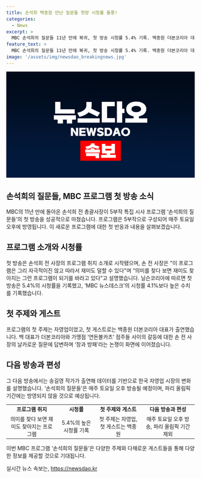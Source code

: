 ```yaml
---
title: 손석희 백종원 만난 질문들 첫방 시청률 돌풍!
categories:
  - News
excerpt: >
  MBC 손석희의 질문들 11년 만에 복귀, 첫 방송 시청률 5.4% 기록. 백종원 더본코리아 대표 등 게스트 출연하며 창과 방패 논쟁. 손 전 사장은 프로그램 취지 설명하며 자영업 주제로 시작. 백 대표와 논쟁하며 가맹점 갈등 등 논의. 송길영 작가도 출연해 자영업 변화 설명. 매주 토요일 오후 방송되나 파리 올림픽 기간엔 중단.
feature_text: >
  MBC 손석희의 질문들 11년 만에 복귀, 첫 방송 시청률 5.4% 기록. 백종원 더본코리아 대표 등 게스트 출연하며 창과 방패 논쟁. 손 전 사장은 프로그램 취지 설명하며 자영업 주제로 시작. 백 대표와 논쟁하며 가맹점 갈등 등 논의. 송길영 작가도 출연해 자영업 변화 설명. 매주 토요일 오후 방송되나 파리 올림픽 기간엔 중단.
image: '/assets/img/newsdao_breakingnews.jpg'
---
```


<p><img src="/assets/img/newsdao_breakingnews.jpg" alt="flaretime 속보" /></p>

<h2>손석희의 질문들, MBC 프로그램 첫 방송 소식</h2>

<p data-ke-size="size16">MBC의 11년 만에 돌아온 손석희 전 총괄사장이 5부작 특집 시사 프로그램 ‘손석희의 질문들’의 첫 방송을 성공적으로 마쳤습니다. 프로그램은 5부작으로 구성되어 매주 토요일 오후에 방영됩니다. 이 새로운 프로그램에 대한 첫 반응과 내용을 살펴보겠습니다.</p>

<h2 data-ke-size="size26">프로그램 소개와 시청률</h2>

<p data-ke-size="size16">첫 방송은 손석희 전 사장의 프로그램 취지 소개로 시작됐으며, 손 전 사장은 "이 프로그램은 그리 자극적이진 않고 따라서 재미도 덜할 수 있다"며 “의미를 찾다 보면 재미도 찾아지는 그런 프로그램이 되기를 바라고 있다”고 설명했습니다. 닐슨코리아에 따르면 첫 방송은 5.4%의 시청률을 기록했고, ‘MBC 뉴스데스크’의 시청률 4.1%보다 높은 수치를 기록했습니다.</p>

<h2 data-ke-size="size26">첫 주제와 게스트</h2>

<p data-ke-size="size16">프로그램의 첫 주제는 자영업이었고, 첫 게스트로는 백종원 더본코리아 대표가 출연했습니다. 백 대표가 더본코리아와 가맹점 ‘연돈볼카츠’ 점주들 사이의 갈등에 대한 손 전 사장의 날카로운 질문에 답변하며 ‘창과 방패’라는 논쟁이 화면에 이어졌습니다.</p>

<h2 data-ke-size="size26">다음 방송과 편성</h2>

<p data-ke-size="size16">그 다음 방송에서는 송길영 작가가 출연해 데이터를 기반으로 한국 자영업 시장의 변화를 설명했습니다. ‘손석희의 질문들’은 매주 토요일 오후 방송될 예정이며, 파리 올림픽 기간에는 방영되지 않을 것으로 예상됩니다.</p>

<table>
  <tr>
    <td style="text-align: center; height: 17px;"><b>프로그램 취지</b></td>
    <td style="text-align: center; height: 17px;"><b>시청률</b></td>
    <td style="text-align: center; height: 17px;"><b>첫 주제와 게스트</b></td>
    <td style="text-align: center; height: 17px;"><b>다음 방송과 편성</b></td>
  </tr>
  <tr>
    <td style="text-align: center; height: 17px;">의미를 찾다 보면 재미도 찾아지는 프로그램</td>
    <td style="text-align: center; height: 17px;">5.4%의 높은 시청률 기록</td>
    <td style="text-align: center; height: 17px;">첫 주제는 자영업, 첫 게스트는 백종원</td>
    <td style="text-align: center; height: 17px;">매주 토요일 오후 방송, 파리 올림픽 기간 제외</td>
  </tr>
</table>

<p data-ke-size="size16">이번 MBC 프로그램 ‘손석희의 질문들’은 다양한 주제와 다채로운 게스트들을 통해 다양한 정보를 제공할 것으로 기대됩니다.</p>
실시간 뉴스 속보는, <a href="https://newsdao.kr" rel="dofollow">https://newsdao.kr</a>


